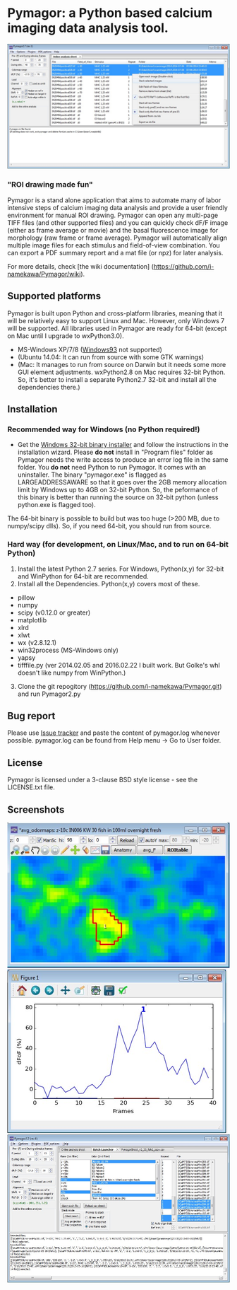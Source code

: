 Pymagor: a Python based calcium imaging data analysis tool.
=======

![PymagorScreenshot](https://github.com/i-namekawa/Pymagor/blob/images/images/Main-OnlineAnalysisSheet.jpg)

### "ROI drawing made fun"

Pymagor is a stand alone application that aims to automate many of labor intensive steps of calcium imaging data analysis and provide a user friendly environment for manual ROI drawing. Pymagor can open any multi-page TIFF files (and other supported files) and you can quickly check dF/F image (either as frame average or movie) and the basal fluorescence image for morphology (raw frame or frame average). Pymagor will automatically align multiple image files for each stimulus and field-of-view combination. You can export a PDF summary report and a mat file (or npz) for later analysis.

For more details, check [the wiki documentation] (https://github.com/i-namekawa/Pymagor/wiki).

Supported platforms
------
Pymagor is built upon Python and cross-platform libraries, meaning that it will be relatively easy to support Linux and Mac.
However, only Windows 7 will be supported. All libraries used in Pymagor are ready for 64-bit (except on Mac until I upgrade to wxPython3.0).
* MS-Windows XP/7/8 ([Windows93](http://www.windows93.net/) not supported)
* (Ubuntu 14.04: It can run from source with some GTK warnings)
* (Mac: It manages to run from source on Darwin but it needs some more GUI element adjustments. wxPython2.8 on Mac requires 32-bit Python. So, it's better to install a separate Python2.7 32-bit and install all the dependencies there.)


Installation
------

### Recommended way for Windows (no Python required!)

* Get the [Windows 32-bit binary installer](https://github.com/i-namekawa/Pymagor/releases) and follow the instructions in the installation wizard. Please __do not__ install in "Program files" folder as Pymagor needs the write access to produce an error log file in the same folder. You **do not** need Python to run Pymagor. It comes with an uninstaller. The binary "pymagor.exe" is flagged as LARGEADDRESSAWARE so that it goes over the 2GB memory allocation limit by Windows up to 4GB on 32-bit Python. So, the peformance of this binary is better than running the source on 32-bit python (unless python.exe is flagged too).

The 64-bit binary is possible to build but was too huge (>200 MB, due to numpy/scipy dlls). So, if you need 64-bit, you should run from source.

### Hard way (for development, on Linux/Mac, and to run on 64-bit Python)

1. Install the latest Python 2.7 series. For Windows, Python(x,y) for 32-bit and WinPython for 64-bit are recommended.
2. Install all the Dependencies. Python(x,y) covers most of these.
  * pillow
  * numpy
  * scipy (v0.12.0 or greater)
  * matplotlib
  * xlrd
  * xlwt
  * wx (v2.8.12.1)
  * win32process (MS-Windows only)
  * yapsy
  * tifffile.py (ver 2014.02.05 and 2016.02.22 I built work. But Golke's whl doesn't like numpy from WinPython.)
3. Clone the git repogitory (https://github.com/i-namekawa/Pymagor.git) and run Pymagor2.py

Bug report
-------
Please use [Issue tracker](https://github.com/i-namekawa/Pymagor/issues) and paste the content of pymagor.log whenever possible. pymagor.log can be found from Help menu -> Go to User folder.


License
-------

Pymagor is licensed under a 3-clause BSD style license - see the LICENSE.txt file.


Screenshots
------
![TrialViewer](https://github.com/i-namekawa/Pymagor/blob/images/images/TrialViewer.jpg)
![QuickPlot](https://github.com/i-namekawa/Pymagor/blob/images/images/QuickPlot.jpg)
![BatchLauncher](https://github.com/i-namekawa/Pymagor/blob/images/images/BatchLauncher.jpg)
